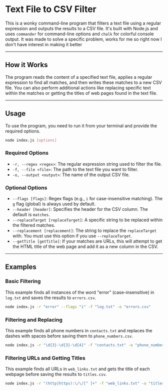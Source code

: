 # Text File to CSV Filter

This is a wonky command-line program that filters a text file using a regular expression and outputs the results to a CSV file. It's built with Node.js and uses `commander` for command-line options and `chalk` for colorful console output. It was made to solve a specific problem, works for me so right now I don't have interest in making it better

-----

## How it Works

The program reads the content of a specified text file, applies a regular expression to find all matches, and then writes these matches to a new CSV file. You can also perform additional actions like replacing specific text within the matches or getting the titles of web pages found in the text file.

-----

## Usage

To use the program, you need to run it from your terminal and provide the required options.

```bash
node index.js [options]
```

### Required Options

  * `-r, --regex <regex>`: The regular expression string used to filter the file.
  * `-f, --file <file>`: The path to the text file you want to filter.
  * `-o, --output <output>`: The name of the output CSV file.

### Optional Options

  * `--flags [flags]`: Regex flags (e.g., `i` for case-insensitive matching). The `g` flag (global) is always used by default.
  * `--header [header]`: Specifies the header for the CSV column. The default is `matches`.
  * `--replaceTarget [replaceTarget]`: A specific string to be replaced within the filtered matches.
  * `--replacement [replacement]`: The string to replace the `replaceTarget` with. You must use this option if you use `--replaceTarget`.
  * `--getTitle [getTitle]`: If your matches are URLs, this will attempt to get the HTML title of the web page and add it as a new column in the CSV.

-----

## Examples

### Basic Filtering

This example finds all instances of the word "error" (case-insensitive) in `log.txt` and saves the results to `errors.csv`.

```bash
node index.js -r "error" --flags "i" -f "log.txt" -o "errors.csv"
```

### Filtering and Replacing

This example finds all phone numbers in `contacts.txt` and replaces the dashes with spaces before saving them to `phone_numbers.csv`.

```bash
node index.js -r "\d{3}-\d{3}-\d{4}" -f "contacts.txt" -o "phone_numbers.csv" --replaceTarget "-" --replacement " "
```

### Filtering URLs and Getting Titles

This example finds all URLs in `web_links.txt` and gets the title of each webpage before saving the results to `titles.csv`.

```bash
node index.js -r "(http|https):\/\/[^ ]+" -f "web_links.txt" -o "titles.csv" --getTitle
```
